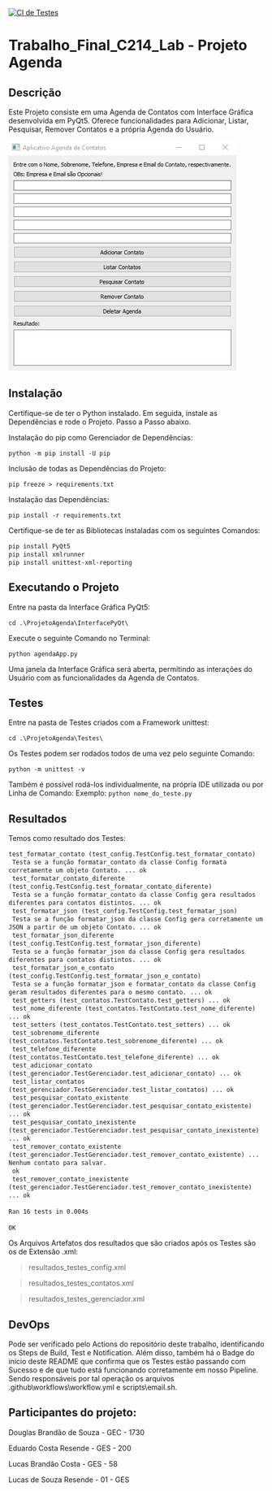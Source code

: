 [![CI de Testes](https://github.com/DouglasSouza05/Trabalho_Final_C214_Lab/actions/workflows/workflow.yml/badge.svg)](https://github.com/DouglasSouza05/Trabalho_Final_C214_Lab/actions/workflows/workflow.yml)

# Trabalho_Final_C214_Lab - Projeto Agenda

## Descrição

Este Projeto consiste em uma Agenda de Contatos com Interface Gráfica desenvolvida em PyQt5. Oferece funcionalidades para Adicionar, Listar, Pesquisar, Remover Contatos e a própria Agenda do Usuário.

<img src = "agenda.png" />

## Instalação

Certifique-se de ter o Python instalado. Em seguida, instale as Dependências e rode o Projeto. Passo a Passo abaixo.

Instalação do pip como Gerenciador de Dependências:

```
python -m pip install -U pip
```

Inclusão de todas as Dependências do Projeto:

```
pip freeze > requirements.txt
```

Instalação das Dependências:

```
pip install -r requirements.txt
```

Certifique-se de ter as Bibliotecas instaladas com os seguintes Comandos:

```
pip install PyQt5
pip install xmlrunner
pip install unittest-xml-reporting
```

## Executando o Projeto

Entre na pasta da Interface Gráfica PyQt5:

```
cd .\ProjetoAgenda\InterfacePyQt\
```

Execute o seguinte Comando no Terminal:

```
python agendaApp.py
```

Uma janela da Interface Gráfica será aberta, permitindo as interações do Usuário com as funcionalidades da Agenda de Contatos.

## Testes

Entre na pasta de Testes criados com a Framework unittest:

```
cd .\ProjetoAgenda\Testes\
```

Os Testes podem ser rodados todos de uma vez pelo seguinte Comando:

```
python -m unittest -v
```

Também é possível rodá-los individualmente, na própria IDE utilizada ou por Linha de Comando:
Exemplo: `python nome_do_teste.py `

## Resultados

Temos como resultado dos Testes:

```
test_formatar_contato (test_config.TestConfig.test_formatar_contato)
 Testa se a função formatar_contato da classe Config formata corretamente um objeto Contato. ... ok
 test_formatar_contato_diferente (test_config.TestConfig.test_formatar_contato_diferente)
 Testa se a função formatar_contato da classe Config gera resultados diferentes para contatos distintos. ... ok
 test_formatar_json (test_config.TestConfig.test_formatar_json)
 Testa se a função formatar_json da classe Config gera corretamente um JSON a partir de um objeto Contato. ... ok
 test_formatar_json_diferente (test_config.TestConfig.test_formatar_json_diferente)
 Testa se a função formatar_json da classe Config gera resultados diferentes para contatos distintos. ... ok
 test_formatar_json_e_contato (test_config.TestConfig.test_formatar_json_e_contato)
 Testa se a função formatar_json e formatar_contato da classe Config geram resultados diferentes para o mesmo contato. ... ok
 test_getters (test_contatos.TestContato.test_getters) ... ok
 test_nome_diferente (test_contatos.TestContato.test_nome_diferente) ... ok
 test_setters (test_contatos.TestContato.test_setters) ... ok
 test_sobrenome_diferente (test_contatos.TestContato.test_sobrenome_diferente) ... ok
 test_telefone_diferente (test_contatos.TestContato.test_telefone_diferente) ... ok
 test_adicionar_contato (test_gerenciador.TestGerenciador.test_adicionar_contato) ... ok
 test_listar_contatos (test_gerenciador.TestGerenciador.test_listar_contatos) ... ok
 test_pesquisar_contato_existente (test_gerenciador.TestGerenciador.test_pesquisar_contato_existente) ... ok
 test_pesquisar_contato_inexistente (test_gerenciador.TestGerenciador.test_pesquisar_contato_inexistente) ... ok
 test_remover_contato_existente (test_gerenciador.TestGerenciador.test_remover_contato_existente) ... Nenhum contato para salvar.
 ok
 test_remover_contato_inexistente (test_gerenciador.TestGerenciador.test_remover_contato_inexistente) ... ok

Ran 16 tests in 0.004s

OK
```

Os Arquivos Artefatos dos resultados que são criados após os Testes são os de Extensão .xml:

> resultados_testes_config.xml

> resultados_testes_contatos.xml

> resultados_testes_gerenciador.xml

## DevOps

Pode ser verificado pelo Actions do repositório deste trabalho, identificando os Steps de Build, Test e Notification. Além disso, também há o Badge do início deste README que confirma que os Testes estão passando com Sucesso e de que tudo está funcionando corretamente em nosso Pipeline.
Sendo responsáveis por tal operação os arquivos .github\workflows\workflow.yml e scripts\email.sh.

## Participantes do projeto:

Douglas Brandão de Souza - GEC - 1730

Eduardo Costa Resende - GES - 200

Lucas Brandão Costa - GES - 58

Lucas de Souza Resende - 01 - GES
